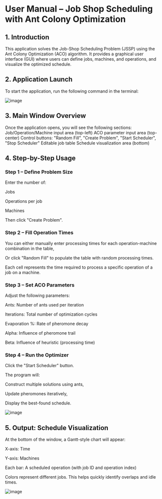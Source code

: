 # User Manual – Job Shop Scheduling with Ant Colony Optimization

## 1. Introduction
This application solves the Job-Shop Scheduling Problem (JSSP) using the Ant Colony Optimization (ACO) algorithm. It provides a graphical user interface (GUI) where users can define jobs, machines, and operations, and visualize the optimized schedule.

## 2. Application Launch
To start the application, run the following command in the terminal:

![image](https://github.com/user-attachments/assets/dcefb6ba-d411-4075-b593-d5b814ee909f)

## 3. Main Window Overview
Once the application opens, you will see the following sections:
Job/Operation/Machine input area (top-left)
ACO parameter input area (top-center)
Control buttons: "Random Fill", "Create Problem", "Start Scheduler", "Stop Scheduler"
Editable job table
Schedule visualization area (bottom)

## 4. Step-by-Step Usage
### Step 1 – Define Problem Size
Enter the number of:

Jobs

Operations per job

Machines

Then click "Create Problem".

### Step 2 – Fill Operation Times
You can either manually enter processing times for each operation-machine combination in the table,

Or click "Random Fill" to populate the table with random processing times.

Each cell represents the time required to process a specific operation of a job on a machine.

### Step 3 – Set ACO Parameters
Adjust the following parameters:

Ants: Number of ants used per iteration

Iterations: Total number of optimization cycles

Evaporation %: Rate of pheromone decay

Alpha: Influence of pheromone trail

Beta: Influence of heuristic (processing time)

### Step 4 – Run the Optimizer
Click the "Start Scheduler" button.

The program will:

Construct multiple solutions using ants,

Update pheromones iteratively,

Display the best-found schedule.

![image](https://github.com/user-attachments/assets/310e08f0-d683-4ec0-ad32-71444af8fb27)

## 5. Output: Schedule Visualization
At the bottom of the window, a Gantt-style chart will appear:

X-axis: Time

Y-axis: Machines

Each bar: A scheduled operation (with job ID and operation index)

Colors represent different jobs. This helps quickly identify overlaps and idle times.

![image](https://github.com/user-attachments/assets/01b98c34-983d-4da7-8d2d-6415afa884a8)

